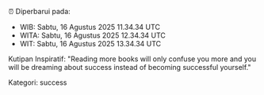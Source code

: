 ⏰ Diperbarui pada:
- WIB: Sabtu, 16 Agustus 2025 11.34.34 UTC
- WITA: Sabtu, 16 Agustus 2025 12.34.34 UTC
- WIT: Sabtu, 16 Agustus 2025 13.34.34 UTC

Kutipan Inspiratif:
"Reading more books will only confuse you more and you will be dreaming about success instead of becoming successful yourself."


Kategori: success

